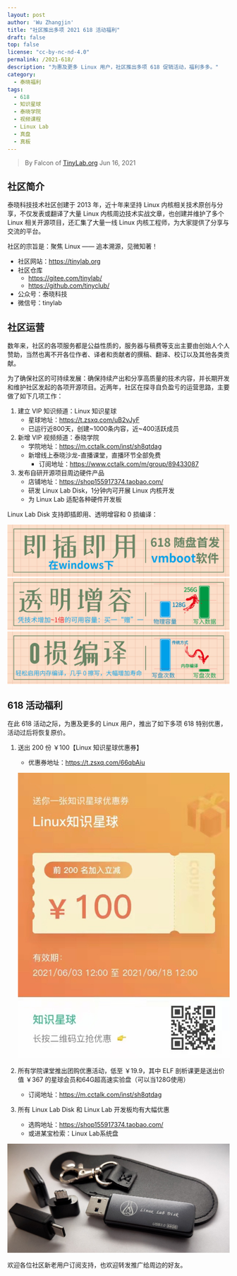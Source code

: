 ```yaml
---
layout: post
author: 'Wu Zhangjin'
title: "社区推出多项 2021 618 活动福利"
draft: false
top: false
license: "cc-by-nc-nd-4.0"
permalink: /2021-618/
description: "为惠及更多 Linux 用户，社区推出多项 618 促销活动，福利多多。"
category:
  - 泰晓福利
tags:
  - 618
  - 知识星球
  - 泰晓学院
  - 视频课程
  - Linux Lab
  - 真盘
  - 真板
---
```


> By Falcon of [TinyLab.org][1]
> Jun 16, 2021

## 社区简介

泰晓科技技术社区创建于 2013 年，近十年来坚持 Linux 内核相关技术原创与分享，不仅发表或翻译了大量 Linux 内核周边技术实战文章，也创建并维护了多个 Linux 相关开源项目，还汇集了大量一线 Linux 内核工程师，为大家提供了分享与交流的平台。

社区的宗旨是：聚焦 Linux —— 追本溯源，见微知著！

* 社区网站：<https://tinylab.org>
* 社区仓库
    * <https://gitee.com/tinylab/>
    * <https://github.com/tinyclub/>
* 公众号：泰晓科技
* 微信号：tinylab

## 社区运营

数年来，社区的各项服务都是公益性质的，服务器与稿费等支出主要由创始人个人赞助，当然也离不开各位作者、译者和贡献者的撰稿、翻译、校订以及其他各类贡献。

为了确保社区的可持续发展：确保持续产出和分享高质量的技术内容，并长期开发和维护社区发起的各项开源项目。近两年，社区在探寻自负盈亏的运营思路，主要做了如下几项工作：

1. 建立 VIP 知识频道：Linux 知识星球
    * 星球地址：<https://t.zsxq.com/uB2vJyF>
    * 已运行近800天，创建~1000条内容，近~400活跃成员
2. 新增 VIP 视频频道：泰晓学院
    * 学院地址：<https://m.cctalk.com/inst/sh8qtdag>
    * 新增线上泰晓沙龙-直播课堂，直播环节全部免费
        * 订阅地址：<https://www.cctalk.com/m/group/89433087>
3. 发布自研开源项目周边硬件产品
    * 店铺地址：<https://shop155917374.taobao.com/>
    * 研发 Linux Lab Disk，1分钟内可开展 Linux 内核开发
    * 为 Linux Lab 适配各种硬件开发板

Linux Lab Disk 支持即插即用、透明增容和 0 损编译：

![Linux Lab Disk Feature 1](/wp-content/uploads/2021/06/tinylab-618/linux-lab-disk-f1.png)
![Linux Lab Disk Feature 2](/wp-content/uploads/2021/06/tinylab-618/linux-lab-disk-f2.png)
![Linux Lab Disk Feature 3](/wp-content/uploads/2021/06/tinylab-618/linux-lab-disk-f3.png)

## 618 活动福利

在此 618 活动之际，为惠及更多的 Linux 用户，推出了如下多项 618 特别优惠，活动过后将恢复原价。

1. 送出 200 份 ￥100【Linux 知识星球优惠券】
    * 优惠券地址：<https://t.zsxq.com/66qbAiu>

    ![Linux 知识星球优惠券](/images/xingqiu/2021-618.jpg)

2. 所有学院课堂推出团购优惠活动，低至 ￥19.9，其中 ELF 剖析课更是送出价值 ￥367 的星球会员和64G超高速实验盘（可以当128G使用）
    * 订阅地址：<https://m.cctalk.com/inst/sh8qtdag>
3. 所有 Linux Lab Disk 和 Linux Lab 开发板均有大幅优惠
    * 选购地址：<https://shop155917374.taobao.com/>
    * 或进某宝检索：Linux Lab系统盘

![Linux Lab Disk](/wp-content/uploads/2021/04/linux-lab-disk-64g-ssd.jpg)

欢迎各位社区新老用户订阅支持，也欢迎转发推广给周边的好友。

[1]: https://tinylab.org
